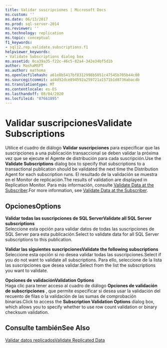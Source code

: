 ```yaml
---
title: Validar suscripciones | Microsoft Docs
ms.custom: ''
ms.date: 06/13/2017
ms.prod: sql-server-2014
ms.reviewer: ''
ms.technology: replication
ms.topic: conceptual
f1_keywords:
- sql12.rep.validate.subscriptions.f1
helpviewer_keywords:
- Validate Subscriptions dialog box
ms.assetid: 0ca39a35-f22c-46c5-82a4-342e34bf5d1b
author: MashaMSFT
ms.author: mathoma
ms.openlocfilehash: a61e8b5417bf8312998b5051c47545b705b44c00
ms.sourcegitcommit: ad4d92dce894592a259721a1571b1d8736abacdb
ms.translationtype: MT
ms.contentlocale: es-ES
ms.lasthandoff: 08/04/2020
ms.locfileid: "87661895"
---
```

# <a name="validate-subscriptions"></a><span data-ttu-id="20121-102">Validar suscripciones</span><span class="sxs-lookup"><span data-stu-id="20121-102">Validate Subscriptions</span></span>
  <span data-ttu-id="20121-103">Utilice el cuadro de diálogo **Validar suscripciones** para especificar que las suscripciones a una publicación transaccional se deben validar la próxima vez que se ejecute el Agente de distribución para cada suscripción.</span><span class="sxs-lookup"><span data-stu-id="20121-103">Use the **Validate Subscriptions** dialog box to specify that subscriptions to a transactional publication should be validated the next time the Distribution Agent for each subscription runs.</span></span> <span data-ttu-id="20121-104">El resultado de la validación se muestra en el Monitor de replicación.</span><span class="sxs-lookup"><span data-stu-id="20121-104">The results of validation are displayed in Replication Monitor.</span></span> <span data-ttu-id="20121-105">Para más información, consulte [Validate Data at the Subscriber](validate-data-at-the-subscriber.md).</span><span class="sxs-lookup"><span data-stu-id="20121-105">For more information, see [Validate Data at the Subscriber](validate-data-at-the-subscriber.md).</span></span>  
  
## <a name="options"></a><span data-ttu-id="20121-106">Opciones</span><span class="sxs-lookup"><span data-stu-id="20121-106">Options</span></span>  
 <span data-ttu-id="20121-107">**Validar todas las suscripciones de SQL Server**</span><span class="sxs-lookup"><span data-stu-id="20121-107">**Validate all SQL Server subscriptions**</span></span>  
 <span data-ttu-id="20121-108">Seleccione esta opción para validar datos de todas las suscripciones de SQL Server para esta publicación.</span><span class="sxs-lookup"><span data-stu-id="20121-108">Select to validate data for all SQL Server subscriptions to this publication.</span></span>  
  
 <span data-ttu-id="20121-109">**Validar las siguientes suscripciones**</span><span class="sxs-lookup"><span data-stu-id="20121-109">**Validate the following subscriptions**</span></span>  
 <span data-ttu-id="20121-110">Seleccione esta opción si no desea validar todas las suscripciones.</span><span class="sxs-lookup"><span data-stu-id="20121-110">Select if you do not want to validate all subscriptions.</span></span> <span data-ttu-id="20121-111">Para ello, seleccione de la lista las suscripciones que desea validar.</span><span class="sxs-lookup"><span data-stu-id="20121-111">Select from the list the subscriptions you want to validate.</span></span>  
  
 <span data-ttu-id="20121-112">**Opciones de validación**</span><span class="sxs-lookup"><span data-stu-id="20121-112">**Validation Options**</span></span>  
 <span data-ttu-id="20121-113">Haga clic para tener acceso al cuadro de diálogo **Opciones de validación de subscripciones** , que permite especificar si desea usar la validación del recuento de filas o la validación de las sumas de comprobación binarias.</span><span class="sxs-lookup"><span data-stu-id="20121-113">Click to access the **Subscription Validation Options** dialog box, which allows you to specify whether to use row count validation or binary checksum validation.</span></span>  
  
## <a name="see-also"></a><span data-ttu-id="20121-114">Consulte también</span><span class="sxs-lookup"><span data-stu-id="20121-114">See Also</span></span>  
 [<span data-ttu-id="20121-115">Validar datos replicados</span><span class="sxs-lookup"><span data-stu-id="20121-115">Validate Replicated Data</span></span>](validate-data-at-the-subscriber.md)  
  
  
